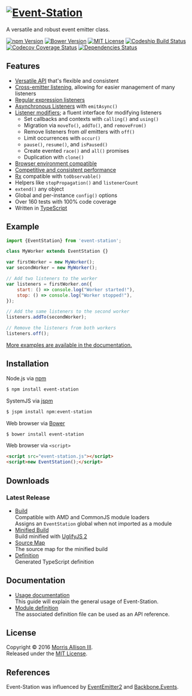 # [![Event-Station](https://cldup.com/nNDX7LGO96.svg)](http://morrisallison.github.com/event-station)

A versatile and robust event emitter class.

[![npm Version](https://img.shields.io/npm/v/event-station.svg?style=flat-square)](https://www.npmjs.com/package/event-station)
[![Bower Version](https://img.shields.io/bower/v/event-station.svg?style=flat-square)](http://bower.io/search/?q=event-station)
[![MIT License](https://img.shields.io/badge/license-MIT-blue.svg?style=flat-square)](https://github.com/morrisallison/event-station/raw/default/LICENSE)
[![Codeship Build Status](https://img.shields.io/codeship/4ade98f0-4121-0133-db1d-62bb193b9897.svg?style=flat-square)](https://codeship.com/)
[![Codecov Coverage Status](https://img.shields.io/codecov/c/bitbucket/morrisallison/event-station/default.svg?style=flat-square)](https://codecov.io/bitbucket/morrisallison/event-station/commits)
[![Dependencies Status](https://img.shields.io/badge/dependencies-none-brightgreen.svg?style=flat-square)](https://www.npmjs.com/package/event-station)

## Features

* [Versatile API](https://github.com/morrisallison/event-station/blob/master/dist/event-station.d.ts) that's flexible and consistent
* [Cross-emitter listening](https://github.com/morrisallison/event-station/blob/master/docs/Usage.md#cross-emitter-listening), allowing for easier management of many listeners
* [Regular expression listeners](https://github.com/morrisallison/event-station/blob/master/docs/Usage.md#regular-expression-listeners)
* [Asynchronous Listeners](https://github.com/morrisallison/event-station/blob/master/docs/Usage.md#asynchronous-listeners) with `emitAsync()`
* [Listener modifiers](https://github.com/morrisallison/event-station/blob/master/docs/Usage.md#listener-modifiers); a fluent interface for modifying listeners
    * Set callbacks and contexts with `calling()` and `using()`
    * Migration via `moveTo()`, `addTo()`, and `removeFrom()`
    * Remove listeners from *all* emitters with `off()`
    * Limit occurrences with `occur()`
    * `pause()`, `resume()`, and `isPaused()`
    * Create evented `race()` and `all()` promises
    * Duplication with `clone()`
* [Browser environment compatible](https://github.com/morrisallison/event-station/blob/master/docs/Usage.md#browser-usage)
* [Competitive and consistent performance](https://github.com/morrisallison/event-station/blob/master/docs/Performance.md)
* [Rx](https://www.npmjs.com/package/rx) compatible with `toObservable()`
* Helpers like `stopPropagation()` and `listenerCount`
* `extend()` any object
* Global and per-instance `config()` options
* Over 160 tests with 100% code coverage
* Written in [TypeScript](http://www.typescriptlang.org/)

## Example

```javascript
import {EventStation} from 'event-station';

class MyWorker extends EventStation {}

var firstWorker = new MyWorker();
var secondWorker = new MyWorker();

// Add two listeners to the worker
var listeners = firstWorker.on({
    start: () => console.log("Worker started!"),
    stop: () => console.log("Worker stopped!"),
});

// Add the same listeners to the second worker
listeners.addTo(secondWorker);

// Remove the listeners from both workers
listeners.off();
```

[More examples are available in the documentation.](https://github.com/morrisallison/event-station/blob/master/docs/Examples.md)

## Installation

Node.js via [npm](https://www.npmjs.com/package/event-station)

```bash
$ npm install event-station
```

SystemJS via [jspm](http://jspm.io/)

```bash
$ jspm install npm:event-station
```

Web browser via [Bower](http://bower.io/search/?q=event-station)

```bash
$ bower install event-station
```

Web browser via `<script>`

```html
<script src="event-station.js"></script>
<script>new EventStation();</script>
```

## Downloads

### Latest Release

* [Build](https://raw.githubusercontent.com/morrisallison/event-station/master/dist/event-station.js)
<br>Compatible with AMD and CommonJS module loaders
<br>Assigns an `EventStation` global when not imported as a module
* [Minified Build](https://raw.githubusercontent.com/morrisallison/event-station/master/dist/event-station.min.js)
<br>Build minified with [UglifyJS 2](https://github.com/mishoo/UglifyJS2)
* [Source Map](https://raw.githubusercontent.com/morrisallison/event-station/master/dist/event-station.min.js.map)
<br>The source map for the minified build
* [Definition](https://raw.githubusercontent.com/morrisallison/event-station/master/dist/event-station.d.ts)
<br>Generated TypeScript definition

## Documentation

* [Usage documentation](https://github.com/morrisallison/event-station/blob/master/docs/Usage.md)
<br>This guide will explain the general usage of Event-Station.
* [Module definition](https://github.com/morrisallison/event-station/blob/master/dist/event-station.d.ts)
<br>The associated definition file can be used as an API reference.

## License

Copyright &copy; 2016 [Morris Allison III](http://morris.xyz).
<br>Released under the [MIT License](https://github.com/morrisallison/event-station/raw/default/LICENSE).

## References

Event-Station was influenced by [EventEmitter2](https://github.com/asyncly/EventEmitter2) and [Backbone.Events](http://backbonejs.org/#Events).
